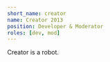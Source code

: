 ```yaml
---
short_name: creator
name: Creator 2013
position: Developer & Moderator
roles: [dev, mod]
---
```

Creator is a robot.